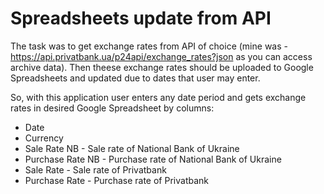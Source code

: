 # Spreadsheets update from API

The task was to get exchange rates from API of choice (mine was - https://api.privatbank.ua/p24api/exchange_rates?json as you can access archive data). Then theese exchange rates should be uploaded to Google Spreadsheets and updated due to dates that user may enter. 

So, with this application user enters any date period and gets exchange rates in desired Google Spreadsheet by columns:
* Date
* Currency
* Sale Rate NB - Sale rate of National Bank of Ukraine
* Purchase Rate NB - Purchase rate of National Bank of Ukraine
* Sale Rate - Sale rate of Privatbank
* Purchase Rate - Purchase rate of Privatbank

